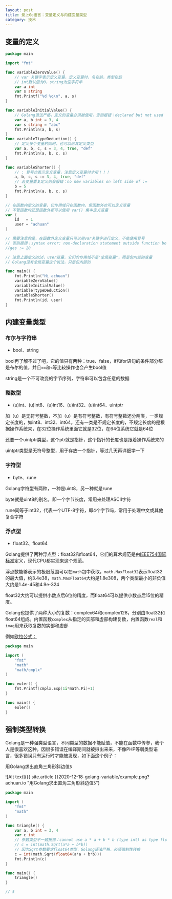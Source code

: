 ```yaml
---
layout: post
title: 爱上Go语言：变量定义与内建变量类型
category: 技术
---
```


## 变量的定义

```go
package main

import "fmt"

func variableZeroValue() {
	// var 关键字表示定义变量，定义变量时，名在前，类型在后
	// int默认值为0，string为空字符串
	var a int
	var s string
	fmt.Printf("%d %q\n", a, s)
}

func variableInitialValue() {
	// Golang语法严格，定义的变量必须被使用，否则报错：declared but not used
	var a, b int = 3, 4
	var s string = "abc"
	fmt.Println(a, b, s)
}
func variableTtypeDeduction() {
	// 定义多个变量的同时，也可以给其定义类型
	var a, b, c, s = 3, 4, true, "def"
	fmt.Println(a, b, c, s)
}

func variableShorter() {
	// : 冒号也表示定义变量，注意定义变量时才用！！！
	a, b, c, s := 3, 4, true, "def"
	// 若变量重复定义则会报错：no new variables on left side of :=
	b = 5
	fmt.Println(a, b, c, s)
}

// 在函数内定义的变量，它作用域只在函数内，但函数外也可以定义变量
// 不管函数内还是函数外都可以使用 var() 集中定义变量
var (
	id   = 1
	user = "achuan"
)

// 需要注意的是，在函数外定义变量只可以用var关键字进行定义，不能使用冒号
// 否则报错：syntax error: non-declaration statement outside function body
//ges := 20

// 注意上面定义的id，user变量，它们的作用域不是"全局变量"，而是包内部的变量
// Golang没有全局变量这个说法，只是包内部的

func main() {
	fmt.Println("Hi achuan")
	variableZeroValue()
	variableInitialValue()
	variableTtypeDeduction()
	variableShorter()
	fmt.Println(id, user)
}
```

## 内建变量类型

### 布尔与字符串

* bool、string

bool再了解不过了吧，它的值只有两种：true、false，if和for语句的条件部分都是布尔的值，并且`==`和`<`等比较操作也会产生bool值

string是一个不可改变的字节序列，字符串可以包含任意的数据



### 整数型

* (u)int、(u)int8、(u)int16、(u)int32、(u)int64、uintptr

加（u）是无符号整数，不加（u）是有符号整数，有符号整数还分两类，一类规定长度的，如int8、int32、int64。还有一类是不规定长度的，不规定长度的是根据操作系统来，在32位操作系统里面它就是32位，在64位系统它就是64位

还要一个uintptr类型，这个ptr就是指针，这个指针的长度也是跟着操作系统来的

uintptr类型是无符号整型，用于存放一个指针，等过几天再详细学一下



### 字符型

* byte、rune

Golang字符型有两种，一种是uint8，另一种就是rune

byte就是uint8的别名，即一个字节长度，常用来处理ASCII字符

rune同等于int32，代表一个UTF-8字符，即4个字节吗，常用于处理中文或其他复合字符



### 浮点型

* float32、float64

Golang提供了两种浮点型：float32和float64，它们的算术规范是由[IEEE754国际标准](https://zh.wikipedia.org/zh-cn/IEEE_754)定义，现代CPU都实现来这个规范。



浮点数能够表示的极限范围可以在`math`包中获取，`math.MaxFloat32`表示float32的最大值，约3.4e38，`math.MaxFloat64`大约是1.8e308，两个类型最小的非负值大约是1.4e-45和4.9e-324



float32大约可以提供小数点后6位的精度，而float64可以提供小数点后15位的精度。



Golang也提供了两种大小的复数：complex64和complex128，分别由float32和float64组成。内置函数`complex`从指定的实部和虚部构建复数，内置函数`real`和`imag`用来获取复数的实部和虚部

例如[欧拉公式：](https://zh.wikipedia.org/zh-hans/%E6%AC%A7%E6%8B%89%E5%85%AC%E5%BC%8F)

```go
package main

import (
	"fmt"
	"math"
	"math/cmplx"
)

func euler() {
	fmt.Printf(cmplx.Exp(1i*math.Pi)+1)
}

func main() {
	euler()
}
```



## 强制类型转换

Golang是一种强类型语言，不同类型的数据不能赋值，不能在函数中传参，我个人是很喜欢这种。因很多错误在编译期间就被揪出来来，不像PHP等弱类型语言，很多错误只有运行时才能被发现，如下面这个例子：

用Golang求出直角三角形斜边值`5`

![Alt text]({{ site.article }}2020-12-18-golang-variable/example.png?achuan.io "用Golang求出直角三角形斜边值`5`") 

```go
package main

import (
	"fmt"
	"math"
)

func triangle() {
	var a, b int = 3, 4
	var c int
	// 参数类型不一致报错：cannot use a * a + b * b (type int) as type float64 in argument to math.Sqrt
	// c = int(math.Sqrt(a*a + b*b))
	// 因为Sqrt参数要求float64类型，Golang语法严格，必须强制性转换
	c = int(math.Sqrt(float64(a*a + b*b)))
	fmt.Println(c)
}

func main() {
	triangle()
}

// 5
```

